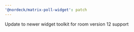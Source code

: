 ```yaml
---
'@nordeck/matrix-poll-widget': patch
---
```


Update to newer widget toolkit for room version 12 support
